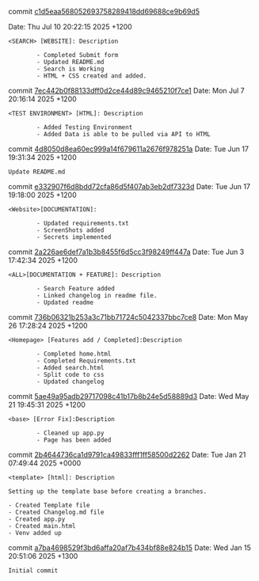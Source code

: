 commit [c1d5eaa568052693758289418dd69688ce9b69d5](https://github.com/BruceYoung19/OldTimeNews/commit/c1d5eaa568052693758289418dd69688ce9b69d5)

Date:   Thu Jul 10 20:22:15 2025 +1200

    <SEARCH> [WEBSITE]: Description

            - Completed Submit form
            - Updated README.md
            - Search is Working
            - HTML + CSS created and added.

commit [7ec442b0f88133dff0d2ce44d89c9465210f7ce1](https://github.com/BruceYoung19/OldTimeNews/commit/7ec442b0f88133dff0d2ce44d89c9465210f7ce1)
Date:   Mon Jul 7 20:16:14 2025 +1200

    <TEST ENVIRONMENT> [HTML]: Description

            - Added Testing Environment
            - Added Data is able to be pulled via API to HTML

commit [4d8050d8ea60ec999a14f679611a2676f978251a](https://github.com/BruceYoung19/OldTimeNews/commit/4d8050d8ea60ec999a14f679611a2676f978251a)
Date:   Tue Jun 17 19:31:34 2025 +1200

    Update README.md

commit [e332907f6d8bdd72cfa86d5f407ab3eb2df7323d](https://github.com/BruceYoung19/OldTimeNews/commit/e332907f6d8bdd72cfa86d5f407ab3eb2df7323d)
Date:   Tue Jun 17 19:18:00 2025 +1200

    <Website>[DOCUMENTATION]:

            - Updated requirements.txt
            - ScreenShots added
            - Secrets implemented

commit [2a226ae6def7a1b3b8455f6d5cc3f98249ff447a](https://github.com/BruceYoung19/OldTimeNews/commit/2a226ae6def7a1b3b8455f6d5cc3f98249ff447a)
Date:   Tue Jun 3 17:42:34 2025 +1200

    <ALL>[DOCUMENTATION + FEATURE]: Description

            - Search Feature added
            - Linked changelog in readme file.
            - Updated readme

commit [736b06321b253a3c71bb71724c5042337bbc7ce8](https://github.com/BruceYoung19/OldTimeNews/commit/736b06321b253a3c71bb71724c5042337bbc7ce8)
Date:   Mon May 26 17:28:24 2025 +1200

    <Homepage> [Features add / Completed]:Description

            - Completed home.html
            - Completed Requirements.txt
            - Added search.html
            - Split code to css
            - Updated changelog

commit [5ae49a95adb29717098c41b17b8b24e5d58889d3](https://github.com/BruceYoung19/OldTimeNews/commit/5ae49a95adb29717098c41b17b8b24e5d58889d3)
Date:   Wed May 21 19:45:31 2025 +1200

    <base> [Error Fix]:Description
    
            - Cleaned up app.py
            - Page has been added

commit [2b4644736ca1d9791ca49833fff1ff58500d2262](https://github.com/BruceYoung19/OldTimeNews/commit/2b4644736ca1d9791ca49833fff1ff58500d2262)
Date:   Tue Jan 21 07:49:44 2025 +0000

    <template> [html]: Description
    
    Setting up the template base before creating a branches.
    
    - Created Template file
    - Created Changelog.md file
    - Created app.py
    - Created main.html
    - Venv added up

commit [a7ba4698529f3bd6affa20af7b434bf88e824b15](https://github.com/BruceYoung19/OldTimeNews/commit/a7ba4698529f3bd6affa20af7b434bf88e824b15)
Date:   Wed Jan 15 20:51:06 2025 +1300

    Initial commit
